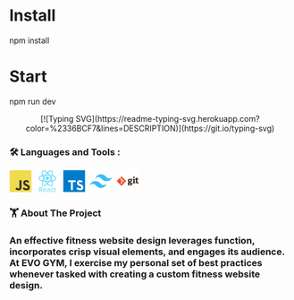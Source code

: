 # Install

npm install

# Start

npm run dev

<div id="header" align="center">
[![Typing SVG](https://readme-typing-svg.herokuapp.com?color=%2336BCF7&lines=DESCRIPTION)](https://git.io/typing-svg)
</div>

### :hammer_and_wrench: Languages and Tools :
<div>
  <img src="https://github.com/devicons/devicon/blob/master/icons/javascript/javascript-original.svg" title="JavaScript" alt="JavaScript" width="40" height="40"/>&nbsp;
  <img src="https://github.com/devicons/devicon/blob/master/icons/react/react-original-wordmark.svg" title="React" alt="React" width="40" height="40"/>&nbsp;
  <img src="https://github.com/devicons/devicon/blob/master/icons/typescript/typescript-original.svg" title="TypeScript" alt="TypeScript" width="40" height="40"/>&nbsp;
  <img src="https://github.com/devicons/devicon/blob/master/icons/tailwindcss/tailwindcss-plain.svg" title="TailWind" alt="TailWind" width="40" height="40"/>&nbsp;
  <img src="https://github.com/devicons/devicon/blob/master/icons/git/git-original-wordmark.svg" title="Git" **alt="Git" width="40" height="40"/>
</div>

### 🏋️ About The Project
<div id="body" align="stretch">
 <h3>
An effective fitness website design leverages function, incorporates crisp visual elements, and engages its audience. At EVO GYM, 
I exercise my personal set of best practices whenever tasked with creating a custom fitness website design. 
 </h3>
